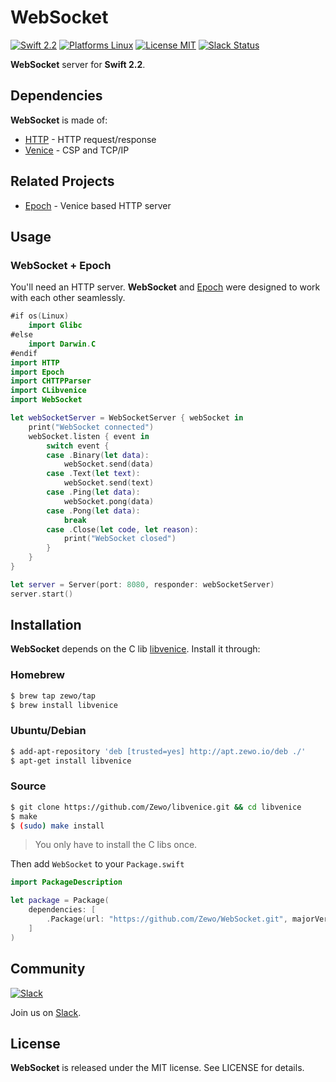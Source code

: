 WebSocket
=========

[![Swift 2.2](https://img.shields.io/badge/Swift-2.1-orange.svg?style=flat)](https://developer.apple.com/swift/)
[![Platforms Linux](https://img.shields.io/badge/Platforms-Linux-lightgray.svg?style=flat)](https://developer.apple.com/swift/)
[![License MIT](https://img.shields.io/badge/License-MIT-blue.svg?style=flat)](https://tldrlegal.com/license/mit-license)
[![Slack Status](https://zewo-slackin.herokuapp.com/badge.svg)](https://zewo-slackin.herokuapp.com)

**WebSocket** server for **Swift 2.2**.

## Dependencies

**WebSocket** is made of:

- [HTTP](https://github.com/Zewo/HTTP) - HTTP request/response
- [Venice](https://github.com/Zewo/Venice) - CSP and TCP/IP

## Related Projects

- [Epoch](https://github.com/Zewo/Epoch) - Venice based HTTP server

## Usage

### WebSocket + Epoch

You'll need an HTTP server. **WebSocket** and [Epoch](https://www.github.com/Zewo/Epoch) were designed to work with each other seamlessly.

```swift
#if os(Linux)
    import Glibc
#else
    import Darwin.C
#endif
import HTTP
import Epoch
import CHTTPParser
import CLibvenice
import WebSocket

let webSocketServer = WebSocketServer { webSocket in
	print("WebSocket connected")
	webSocket.listen { event in
		switch event {
		case .Binary(let data):
			webSocket.send(data)
		case .Text(let text):
			webSocket.send(text)
		case .Ping(let data):
			webSocket.pong(data)
		case .Pong(let data):
			break
		case .Close(let code, let reason):
			print("WebSocket closed")
		}
	}
}

let server = Server(port: 8080, responder: webSocketServer)
server.start()
```

## Installation

**WebSocket** depends on the C lib [libvenice](https://github.com/Zewo/libvenice). Install it through:

### Homebrew 
```bash
$ brew tap zewo/tap
$ brew install libvenice
```

### Ubuntu/Debian
```bash
$ add-apt-repository 'deb [trusted=yes] http://apt.zewo.io/deb ./'
$ apt-get install libvenice
```

### Source
```bash
$ git clone https://github.com/Zewo/libvenice.git && cd libvenice
$ make
$ (sudo) make install
```

> You only have to install the C libs once.

Then add `WebSocket` to your `Package.swift`

```swift
import PackageDescription

let package = Package(
	dependencies: [
		.Package(url: "https://github.com/Zewo/WebSocket.git", majorVersion: 0, minor: 1)
	]
)
```

## Community

[![Slack](http://s13.postimg.org/ybwy92ktf/Slack.png)](http://slack.zewo.io/)

Join us on [Slack](http://slack.zewo.io/).

License
-------

**WebSocket** is released under the MIT license. See LICENSE for details.
